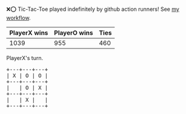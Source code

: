 :x::o: Tic-Tac-Toe played indefinitely by github action runners! See [my workflow](.github/workflows/play.yaml).

|PlayerX wins|PlayerO wins|Ties|
|-|-|-|
|1039|955|460|

PlayerX's turn.

<pre>
+---+---+---+
| X | O | O |
+---+---+---+
|   | O | X |
+---+---+---+
|   | X |   |
+---+---+---+
</pre>